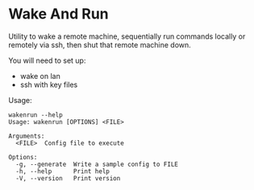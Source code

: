 # Wake And Run

Utility to wake a remote machine, sequentially run commands locally or remotely via ssh, then shut that remote machine down.

You will need to set up:

  * wake on lan
  * ssh with key files

Usage:

```shell
wakenrun --help
Usage: wakenrun [OPTIONS] <FILE>

Arguments:
  <FILE>  Config file to execute

Options:
  -g, --generate  Write a sample config to FILE
  -h, --help      Print help
  -V, --version   Print version

```
